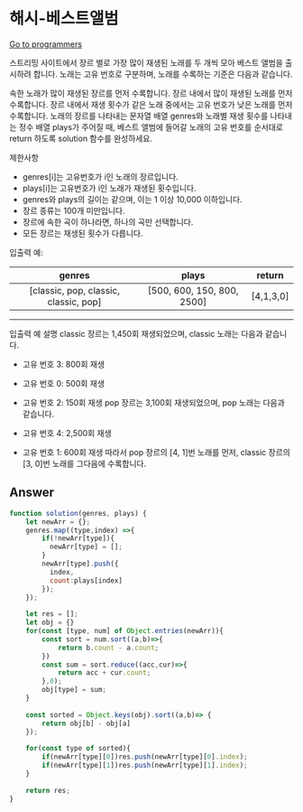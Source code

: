 # 해시-베스트앨범

[Go to programmers](https://programmers.co.kr/learn/courses/30/lessons/42579)

스트리밍 사이트에서 장르 별로 가장 많이 재생된 노래를 두 개씩 모아 베스트 앨범을 출시하려 합니다. 노래는 고유 번호로 구분하며, 노래를 수록하는 기준은 다음과 같습니다.

속한 노래가 많이 재생된 장르를 먼저 수록합니다.
장르 내에서 많이 재생된 노래를 먼저 수록합니다.
장르 내에서 재생 횟수가 같은 노래 중에서는 고유 번호가 낮은 노래를 먼저 수록합니다.
노래의 장르를 나타내는 문자열 배열 genres와 노래별 재생 횟수를 나타내는 정수 배열 plays가 주어질 때, 베스트 앨범에 들어갈 노래의 고유 번호를 순서대로 return 하도록 solution 함수를 완성하세요.

제한사항
- genres[i]는 고유번호가 i인 노래의 장르입니다.
- plays[i]는 고유번호가 i인 노래가 재생된 횟수입니다.
- genres와 plays의 길이는 같으며, 이는 1 이상 10,000 이하입니다.
- 장르 종류는 100개 미만입니다.
- 장르에 속한 곡이 하나라면, 하나의 곡만 선택합니다.
- 모든 장르는 재생된 횟수가 다릅니다.

입출력 예:

|genres|	plays|	return|
|:--:|:--:|:--:|
|[classic, pop, classic, classic, pop] |	[500, 600, 150, 800, 2500]	 | [4,1,3,0]|
- - -
 
입출력 예 설명
classic 장르는 1,450회 재생되었으며, classic 노래는 다음과 같습니다.

- 고유 번호 3: 800회 재생
- 고유 번호 0: 500회 재생
- 고유 번호 2: 150회 재생
pop 장르는 3,100회 재생되었으며, pop 노래는 다음과 같습니다.

- 고유 번호 4: 2,500회 재생
- 고유 번호 1: 600회 재생
따라서 pop 장르의 [4, 1]번 노래를 먼저, classic 장르의 [3, 0]번 노래를 그다음에 수록합니다.

## Answer

```js
function solution(genres, plays) {
    let newArr = {};
    genres.map((type,index) =>{
        if(!newArr[type]){
          newArr[type] = []; 
        }
        newArr[type].push({
          index,
          count:plays[index]
        });
    });
    
    let res = [];
    let obj = {}
    for(const [type, num] of Object.entries(newArr)){
        const sort = num.sort((a,b)=>{
            return b.count - a.count;
        })
        const sum = sort.reduce((acc,cur)=>{
            return acc + cur.count;
        },0);
        obj[type] = sum;
    }
    
    const sorted = Object.keys(obj).sort((a,b)=> {
        return obj[b] - obj[a]
    });
    
    for(const type of sorted){
        if(newArr[type][0])res.push(newArr[type][0].index);
        if(newArr[type][1])res.push(newArr[type][1].index);
    }
    
    return res;
}
```